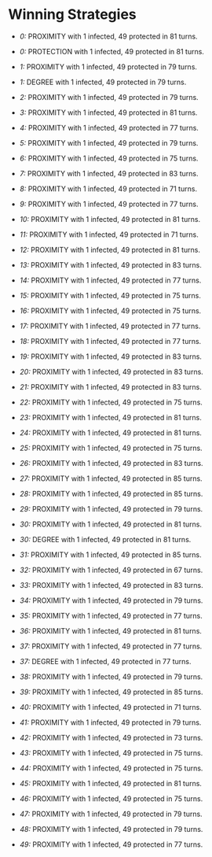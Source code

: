 # Winning Strategies

* _0:_ PROXIMITY with 1 infected, 49 protected in 81 turns.


* _0:_ PROTECTION with 1 infected, 49 protected in 81 turns.


* _1:_ PROXIMITY with 1 infected, 49 protected in 79 turns.


* _1:_ DEGREE with 1 infected, 49 protected in 79 turns.


* _2:_ PROXIMITY with 1 infected, 49 protected in 79 turns.


* _3:_ PROXIMITY with 1 infected, 49 protected in 81 turns.


* _4:_ PROXIMITY with 1 infected, 49 protected in 77 turns.


* _5:_ PROXIMITY with 1 infected, 49 protected in 79 turns.


* _6:_ PROXIMITY with 1 infected, 49 protected in 75 turns.


* _7:_ PROXIMITY with 1 infected, 49 protected in 83 turns.


* _8:_ PROXIMITY with 1 infected, 49 protected in 71 turns.


* _9:_ PROXIMITY with 1 infected, 49 protected in 77 turns.


* _10:_ PROXIMITY with 1 infected, 49 protected in 81 turns.


* _11:_ PROXIMITY with 1 infected, 49 protected in 71 turns.


* _12:_ PROXIMITY with 1 infected, 49 protected in 81 turns.


* _13:_ PROXIMITY with 1 infected, 49 protected in 83 turns.


* _14:_ PROXIMITY with 1 infected, 49 protected in 77 turns.


* _15:_ PROXIMITY with 1 infected, 49 protected in 75 turns.


* _16:_ PROXIMITY with 1 infected, 49 protected in 75 turns.


* _17:_ PROXIMITY with 1 infected, 49 protected in 77 turns.


* _18:_ PROXIMITY with 1 infected, 49 protected in 77 turns.


* _19:_ PROXIMITY with 1 infected, 49 protected in 83 turns.


* _20:_ PROXIMITY with 1 infected, 49 protected in 83 turns.


* _21:_ PROXIMITY with 1 infected, 49 protected in 83 turns.


* _22:_ PROXIMITY with 1 infected, 49 protected in 75 turns.


* _23:_ PROXIMITY with 1 infected, 49 protected in 81 turns.


* _24:_ PROXIMITY with 1 infected, 49 protected in 81 turns.


* _25:_ PROXIMITY with 1 infected, 49 protected in 75 turns.


* _26:_ PROXIMITY with 1 infected, 49 protected in 83 turns.


* _27:_ PROXIMITY with 1 infected, 49 protected in 85 turns.


* _28:_ PROXIMITY with 1 infected, 49 protected in 85 turns.


* _29:_ PROXIMITY with 1 infected, 49 protected in 79 turns.


* _30:_ PROXIMITY with 1 infected, 49 protected in 81 turns.


* _30:_ DEGREE with 1 infected, 49 protected in 81 turns.


* _31:_ PROXIMITY with 1 infected, 49 protected in 85 turns.


* _32:_ PROXIMITY with 1 infected, 49 protected in 67 turns.


* _33:_ PROXIMITY with 1 infected, 49 protected in 83 turns.


* _34:_ PROXIMITY with 1 infected, 49 protected in 79 turns.


* _35:_ PROXIMITY with 1 infected, 49 protected in 77 turns.


* _36:_ PROXIMITY with 1 infected, 49 protected in 81 turns.


* _37:_ PROXIMITY with 1 infected, 49 protected in 77 turns.


* _37:_ DEGREE with 1 infected, 49 protected in 77 turns.


* _38:_ PROXIMITY with 1 infected, 49 protected in 79 turns.


* _39:_ PROXIMITY with 1 infected, 49 protected in 85 turns.


* _40:_ PROXIMITY with 1 infected, 49 protected in 71 turns.


* _41:_ PROXIMITY with 1 infected, 49 protected in 79 turns.


* _42:_ PROXIMITY with 1 infected, 49 protected in 73 turns.


* _43:_ PROXIMITY with 1 infected, 49 protected in 75 turns.


* _44:_ PROXIMITY with 1 infected, 49 protected in 75 turns.


* _45:_ PROXIMITY with 1 infected, 49 protected in 81 turns.


* _46:_ PROXIMITY with 1 infected, 49 protected in 75 turns.


* _47:_ PROXIMITY with 1 infected, 49 protected in 79 turns.


* _48:_ PROXIMITY with 1 infected, 49 protected in 79 turns.


* _49:_ PROXIMITY with 1 infected, 49 protected in 77 turns.



